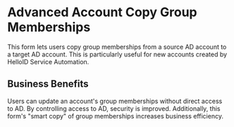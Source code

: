 # Advanced Account Copy Group Memberships

This form lets users copy group memberships from a source AD account to a target AD account. This is particularly useful for new accounts created by HelloID Service Automation. 

## Business Benefits

Users can update an account's group memberships without direct access to AD. By controlling access to AD, security is improved. Additionally, this form's "smart copy" of group memberships increases business efficiency.
